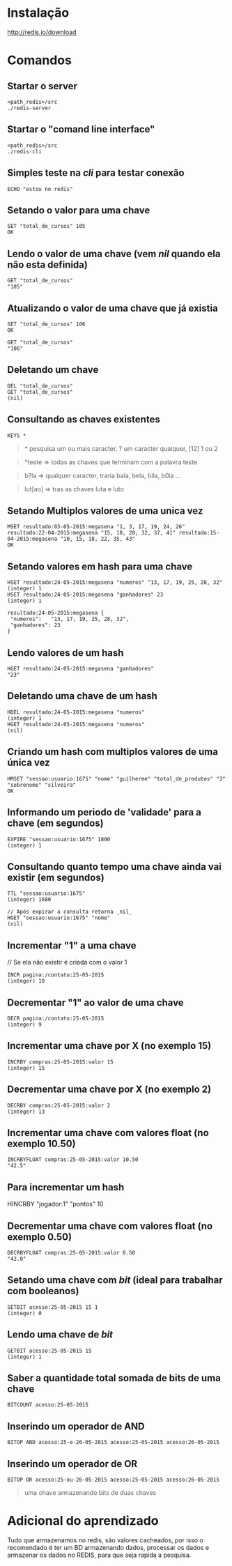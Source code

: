 # Instalação

http://redis.io/download

# Comandos
## Startar o server
```
<path_redis>/src
./redis-server
```
## Startar o "comand line interface"
```
<path_redis>/src
./redis-cli
```
## Simples teste na _cli_ para testar conexão
```
ECHO "estou no redis"
```
## Setando o valor para uma chave
```
SET "total_de_cursos" 105
OK
```
## Lendo o valor de uma chave (vem _nil_ quando ela não esta definida)
```
GET "total_de_cursos"
"105"
```
## Atualizando o valor de uma chave que já existia
```
SET "total_de_cursos" 106
OK

GET "total_de_cursos"
"106"
```
## Deletando um chave
```
DEL "total_de_cursos"
GET "total_de_cursos"
(nil)
```
## Consultando as chaves existentes 
```
KEYS * 
```
> \* pesquisa um ou mais caracter, ? um caracter qualquer, [12] 1 ou 2

> *teste  => todas as chaves que terminam com a palavra teste

> b?la    => qualquer caracter, traria bala, bela, bila, b0la ...

> lut[ao] => tras as chaves luta e luto

## Setando Multiplos valores de uma unica vez
```
MSET resultado:03-05-2015:megasena "1, 3, 17, 19, 24, 26" resultado:22-04-2015:megasena "15, 18, 20, 32, 37, 41" resultado:15-04-2015:megasena "10, 15, 18, 22, 35, 43"
OK
```
## Setando valores em hash para uma chave
```
HSET resultado:24-05-2015:megasena "numeros" "13, 17, 19, 25, 28, 32"
(integer) 1
HSET resultado:24-05-2015:megasena "ganhadores" 23
(integer) 1

resultado:24-05-2015:megasena {
 "numeros":   "13, 17, 19, 25, 28, 32",
 "ganhadores": 23
}
```
## Lendo valores de um hash
```
HGET resultado:24-05-2015:megasena "ganhadores"
"23"
```
## Deletando uma chave de um hash
```
HDEL resultado:24-05-2015:megasena "numeros"
(integer) 1
HGET resultado:24-05-2015:megasena "numeros"
(nil)
```
## Criando um hash com multiplos valores de uma única vez
```
HMSET "sessao:usuario:1675" "nome" "guilherme" "total_de_produtos" "3" "sobrenome" "silveira"
OK
```
## Informando um periodo de 'validade' para a chave (em segundos)
```
EXPIRE "sessao:usuario:1675" 1800
(integer) 1
```
## Consultando quanto tempo uma chave ainda vai existir (em segundos)
```
TTL "sessao:usuario:1675"
(integer) 1680

// Após expirar a consulta retorna _nil_
HGET "sessao:usuario:1675" "nome"
(nil)
```
## Incrementar "1" a uma chave
// Se ela não existir é criada com o valor 1
```
INCR pagina:/contato:25-05-2015
(integer) 10
```
## Decrementar "1" ao valor de uma chave
```
DECR pagina:/contato:25-05-2015
(integer) 9
```
## Incrementar uma chave por X (no exemplo 15)
```
INCRBY compras:25-05-2015:valor 15
(integer) 15
```
## Decrementar uma chave por X (no exemplo 2)
```
DECRBY compras:25-05-2015:valor 2
(integer) 13
```
## Incrementar uma chave com valores float (no exemplo 10.50)
```
INCRBYFLOAT compras:25-05-2015:valor 10.50 
"42.5"
```

## Para incrementar um hash
HINCRBY "jogador:1" "pontos" 10
## Decrementar uma chave com valores float (no exemplo 0.50)
```
DECRBYFLOAT compras:25-05-2015:valor 0.50 
"42.0"
```
## Setando uma chave com _bit_ (ideal para trabalhar com booleanos)
```
SETBIT acesso:25-05-2015 15 1
(integer) 0
```

## Lendo uma chave de _bit_
```
GETBIT acesso:25-05-2015 15
(integer) 1
```

## Saber a quantidade total somada de bits de uma chave
```
BITCOUNT acesso:25-05-2015
```

## Inserindo um operador de AND
```
BITOP AND acesso:25-e-26-05-2015 acesso:25-05-2015 acesso:26-05-2015
```

## Inserindo um operador de OR
```
BITOP OR acesso:25-ou-26-05-2015 acesso:25-05-2015 acesso:26-05-2015
```
> uma chave armazenando bits de duas chaves

# Adicional do aprendizado
Tudo que armazenamos no redis, são valores cacheados, por isso o recomendado é ter um BD armazenando dados, processar os dados e armazenar os dados no REDIS, para que seja rapida a pesquisa.
